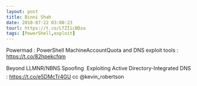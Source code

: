 ```yaml
---
layout: post
title: Binni Shah
date: 2018-07-22 03:00:23
tourl: https://t.co/LfZIicBDza
tags: [PowerShell,exploit]
---
```

Powermad : PowerShell MachineAccountQuota and DNS exploit tools : https://t.co/82hpekcfqm 

Beyond LLMNR/NBNS Spoofing  Exploiting Active Directory-Integrated DNS : https://t.co/e5DMcTr4GU  cc @kevin_robertson
